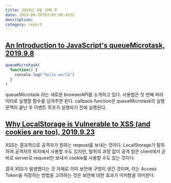 ```yaml
---
title: 2019년 9월 넷째 주
date: 2019-09-26T03:05:08.433Z
description: 
category: report
---
```


## [An Introduction to JavaScript's queueMicrotask, 2019.9.8](https://www.freecodecamp.org/news/queuemicrotask/)

```javascript
queueMicrotask(
  function() {
    consolo.log("hello world")
  }
)
```

queueMicrotask 라는 새로운 browserAPI를 소개하고 있다. 사용법은 첫 번째 파라미터로 실행할 함수를 넘겨주면 된다. callback function은 queueMicrotask의 실행 문맥이 끝난 후 이벤트 루프가 실행되기 전에 실행된다.

## [Why LocalStorage is Vulnerable to XSS (and cookies are too), 2019.9.23](https://www.youtube.com/watch?v=M6N7gEZ-IUQ&t=346s)

XSS는 결과적으로 공격자가 원하는 reqeust를 보내는 것이다. LocalStorage가 탈취하여 공격자의 위치에서 사용할 수도 있지만, 탈취의 과정 없이 공격 받은 client에서 곧바로 server로 request만 보내서 cookie를 사용할 수도 있는 것이다.

결국 XSS가 발생했다는 것 자체로 이미 보안에 구멍이 생긴 것이며, 이는 Access Token을 저장하는 방법을 고려하는 것은 보안에 대한 효과가 미미함을 의미한다.
